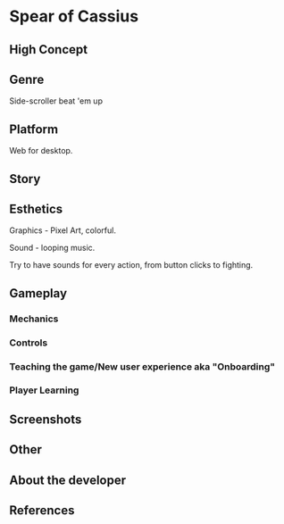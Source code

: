 # Spear of Cassius

## High Concept


## Genre
Side-scroller beat 'em up

## Platform
Web for desktop.

## Story


## Esthetics
Graphics - Pixel Art, colorful.

Sound - looping music.

Try to have sounds for every action, from button clicks to fighting.

## Gameplay
### Mechanics


### Controls

  
### Teaching the game/New user experience aka "Onboarding"

 
### Player Learning


## Screenshots


## Other


## About the developer


## References
